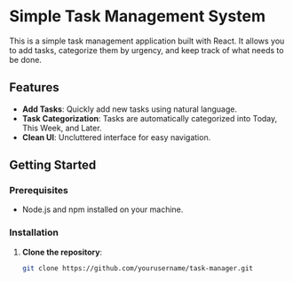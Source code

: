 # Simple Task Management System

This is a simple task management application built with React. It allows you to add tasks, categorize them by urgency, and keep track of what needs to be done.

## Features

- **Add Tasks**: Quickly add new tasks using natural language.
- **Task Categorization**: Tasks are automatically categorized into Today, This Week, and Later.
- **Clean UI**: Uncluttered interface for easy navigation.

## Getting Started

### Prerequisites

- Node.js and npm installed on your machine.

### Installation

1. **Clone the repository**:

   ```bash
   git clone https://github.com/yourusername/task-manager.git
